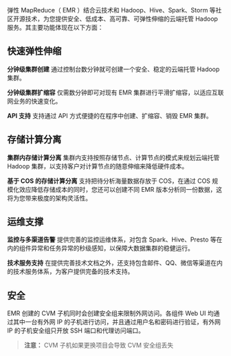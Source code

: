 弹性 MapReduce（ EMR ）结合云技术和 Hadoop、Hive、Spark、Storm 等社区开源技术，为您提供安全、低成本、高可靠、可弹性伸缩的云端托管 Hadoop 服务。其主要功能体现在以下方面：
## 快速弹性伸缩
 **分钟级集群创建**
通过控制台数分钟就可创建一个安全、稳定的云端托管 Hadoop 集群。

 **分钟级集群扩缩容**
仅需数分钟即可对现有 EMR 集群进行平滑扩缩容，以适应互联网业务的快速变化。

 **API 支持**
支持通过 API 方式便捷的在程序中创建、扩缩容、销毁 EMR 集群。
## 存储计算分离
 **集群内存储计算分离**
集群内支持按照存储节点、计算节点的模式来规划云端托管 Hadoop 集群，以支持客户对计算节点的随意伸缩来降低硬件成本。

 **基于 COS 的存储计算分离**
支持把待分析海量数据存放于 COS，在通过 COS 规模化效应降低存储成本的同时，您还可以创建不同 EMR 版本分析同一份数据，这将为您带来极度的架构灵活性。
## 运维支撑
 **监控与多渠道告警**
提供完善的监控运维体系，对包含 Spark、Hive、Presto 等在内的组件异常和任务异常的秒级感知，以保障大数据集群的稳健运行。

 **技术服务支持**
在提供完善技术文档之外，还支持包含邮件、QQ、微信等渠道在内的技术服务体系，为客户提供完备的技术支持。
## 安全
EMR 创建的 CVM 子机同时会创建安全组来限制外网访问。各组件 Web UI 均通过其中一台有外网 IP 的子机进行访问，并且通过用户名和密码进行验证，有外网 IP 的子机安全组只开放 SSH 端口和代理访问端口。
>**注意：**
>CVM 子机如果更换项目会导致 CVM 安全组丢失

